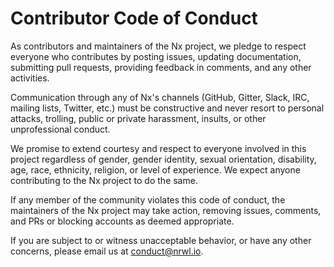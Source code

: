 # Contributor Code of Conduct

As contributors and maintainers of the Nx project, we pledge to respect everyone who contributes by posting issues, updating documentation, submitting pull requests, providing feedback in comments, and any other activities.

Communication through any of Nx's channels (GitHub, Gitter, Slack, IRC, mailing lists, Twitter, etc.) must be constructive and never resort to personal attacks, trolling, public or private harassment, insults, or other unprofessional conduct.

We promise to extend courtesy and respect to everyone involved in this project regardless of gender, gender identity, sexual orientation, disability, age, race, ethnicity, religion, or level of experience. We expect anyone contributing to the Nx project to do the same.

If any member of the community violates this code of conduct, the maintainers of the Nx project may take action, removing issues, comments, and PRs or blocking accounts as deemed appropriate.

If you are subject to or witness unacceptable behavior, or have any other concerns, please email us at conduct@nrwl.io.

